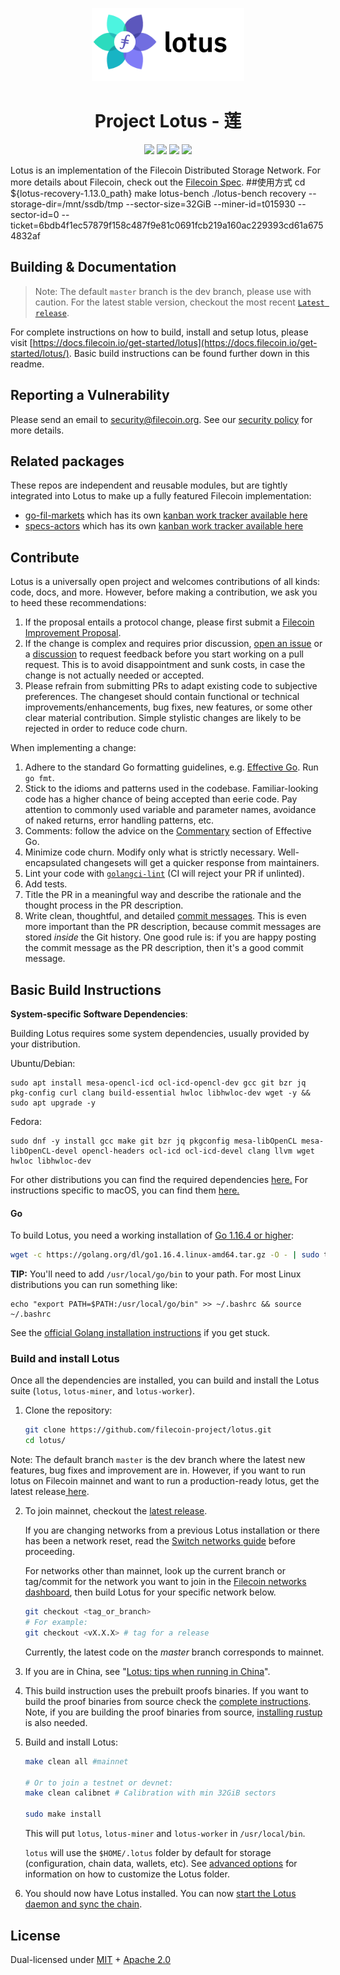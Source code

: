 <p align="center">
  <a href="https://docs.filecoin.io/" title="Filecoin Docs">
    <img src="documentation/images/lotus_logo_h.png" alt="Project Lotus Logo" width="244" />
  </a>
</p>

<h1 align="center">Project Lotus - 莲</h1>

<p align="center">
  <a href="https://circleci.com/gh/filecoin-project/lotus"><img src="https://circleci.com/gh/filecoin-project/lotus.svg?style=svg"></a>
  <a href="https://codecov.io/gh/filecoin-project/lotus"><img src="https://codecov.io/gh/filecoin-project/lotus/branch/master/graph/badge.svg"></a>
  <a href="https://goreportcard.com/report/github.com/filecoin-project/lotus"><img src="https://goreportcard.com/badge/github.com/filecoin-project/lotus" /></a>  
  <a href=""><img src="https://img.shields.io/badge/golang-%3E%3D1.16-blue.svg" /></a>
  <br>
</p>

Lotus is an implementation of the Filecoin Distributed Storage Network. For more details about Filecoin, check out the [Filecoin Spec](https://spec.filecoin.io).
##使用方式
cd ${lotus-recovery-1.13.0_path}
make lotus-bench
./lotus-bench recovery --storage-dir=/mnt/ssdb/tmp --sector-size=32GiB --miner-id=t015930 --sector-id=0 --ticket=6bdb4f1ec57879f158c487f9e81c0691fcb219a160ac229393cd61a6754832af

## Building & Documentation

> Note: The default `master` branch is the dev branch, please use with caution. For the latest stable version, checkout the most recent [`Latest release`](https://github.com/filecoin-project/lotus/releases).
 
For complete instructions on how to build, install and setup lotus, please visit [https://docs.filecoin.io/get-started/lotus](https://docs.filecoin.io/get-started/lotus/). Basic build instructions can be found further down in this readme.

## Reporting a Vulnerability

Please send an email to security@filecoin.org. See our [security policy](SECURITY.md) for more details.

## Related packages

These repos are independent and reusable modules, but are tightly integrated into Lotus to make up a fully featured Filecoin implementation:

- [go-fil-markets](https://github.com/filecoin-project/go-fil-markets) which has its own [kanban work tracker available here](https://app.zenhub.com/workspaces/markets-shared-components-5daa144a7046a60001c6e253/board)
- [specs-actors](https://github.com/filecoin-project/specs-actors) which has its own [kanban work tracker available here](https://app.zenhub.com/workspaces/actors-5ee6f3aa87591f0016c05685/board)

## Contribute

Lotus is a universally open project and welcomes contributions of all kinds: code, docs, and more. However, before making a contribution, we ask you to heed these recommendations:

1. If the proposal entails a protocol change, please first submit a [Filecoin Improvement Proposal](https://github.com/filecoin-project/FIPs).
2. If the change is complex and requires prior discussion, [open an issue](github.com/filecoin-project/lotus/issues) or a [discussion](https://github.com/filecoin-project/lotus/discussions) to request feedback before you start working on a pull request. This is to avoid disappointment and sunk costs, in case the change is not actually needed or accepted.
3. Please refrain from submitting PRs to adapt existing code to subjective preferences. The changeset should contain functional or technical improvements/enhancements, bug fixes, new features, or some other clear material contribution. Simple stylistic changes are likely to be rejected in order to reduce code churn.

When implementing a change:

1. Adhere to the standard Go formatting guidelines, e.g. [Effective Go](https://golang.org/doc/effective_go.html). Run `go fmt`.
2. Stick to the idioms and patterns used in the codebase. Familiar-looking code has a higher chance of being accepted than eerie code. Pay attention to commonly used variable and parameter names, avoidance of naked returns, error handling patterns, etc.
3. Comments: follow the advice on the [Commentary](https://golang.org/doc/effective_go.html#commentary) section of Effective Go.
4. Minimize code churn. Modify only what is strictly necessary. Well-encapsulated changesets will get a quicker response from maintainers.
5. Lint your code with [`golangci-lint`](https://golangci-lint.run) (CI will reject your PR if unlinted).
6. Add tests.
7. Title the PR in a meaningful way and describe the rationale and the thought process in the PR description.
8. Write clean, thoughtful, and detailed [commit messages](https://chris.beams.io/posts/git-commit/). This is even more important than the PR description, because commit messages are stored _inside_ the Git history. One good rule is: if you are happy posting the commit message as the PR description, then it's a good commit message.

## Basic Build Instructions
**System-specific Software Dependencies**:

Building Lotus requires some system dependencies, usually provided by your distribution.

Ubuntu/Debian:
```
sudo apt install mesa-opencl-icd ocl-icd-opencl-dev gcc git bzr jq pkg-config curl clang build-essential hwloc libhwloc-dev wget -y && sudo apt upgrade -y
```

Fedora:
```
sudo dnf -y install gcc make git bzr jq pkgconfig mesa-libOpenCL mesa-libOpenCL-devel opencl-headers ocl-icd ocl-icd-devel clang llvm wget hwloc libhwloc-dev
```

For other distributions you can find the required dependencies [here.](https://docs.filecoin.io/get-started/lotus/installation/#system-specific) For instructions specific to macOS, you can find them [here.](https://docs.filecoin.io/get-started/lotus/installation/#macos)

#### Go

To build Lotus, you need a working installation of [Go 1.16.4 or higher](https://golang.org/dl/):

```bash
wget -c https://golang.org/dl/go1.16.4.linux-amd64.tar.gz -O - | sudo tar -xz -C /usr/local
```

**TIP:**
You'll need to add `/usr/local/go/bin` to your path. For most Linux distributions you can run something like:

```shell
echo "export PATH=$PATH:/usr/local/go/bin" >> ~/.bashrc && source ~/.bashrc
```

See the [official Golang installation instructions](https://golang.org/doc/install) if you get stuck.

### Build and install Lotus

Once all the dependencies are installed, you can build and install the Lotus suite (`lotus`, `lotus-miner`, and `lotus-worker`).

1. Clone the repository:

   ```sh
   git clone https://github.com/filecoin-project/lotus.git
   cd lotus/
   ```
   
Note: The default branch `master` is the dev branch where the latest new features, bug fixes and improvement are in. However, if you want to run lotus on Filecoin mainnet and want to run a production-ready lotus, get the latest release[ here](https://github.com/filecoin-project/lotus/releases).

2. To join mainnet, checkout the [latest release](https://github.com/filecoin-project/lotus/releases).

   If you are changing networks from a previous Lotus installation or there has been a network reset, read the [Switch networks guide](https://docs.filecoin.io/get-started/lotus/switch-networks/) before proceeding.

   For networks other than mainnet, look up the current branch or tag/commit for the network you want to join in the [Filecoin networks dashboard](https://network.filecoin.io), then build Lotus for your specific network below.

   ```sh
   git checkout <tag_or_branch>
   # For example:
   git checkout <vX.X.X> # tag for a release
   ```

   Currently, the latest code on the _master_ branch corresponds to mainnet.

3. If you are in China, see "[Lotus: tips when running in China](https://docs.filecoin.io/get-started/lotus/tips-running-in-china/)".
4. This build instruction uses the prebuilt proofs binaries. If you want to build the proof binaries from source check the [complete instructions](https://docs.filecoin.io/get-started/lotus/installation/#build-and-install-lotus). Note, if you are building the proof binaries from source, [installing rustup](https://docs.filecoin.io/get-started/lotus/installation/#rustup) is also needed.

5. Build and install Lotus:

   ```sh
   make clean all #mainnet

   # Or to join a testnet or devnet:
   make clean calibnet # Calibration with min 32GiB sectors

   sudo make install
   ```

   This will put `lotus`, `lotus-miner` and `lotus-worker` in `/usr/local/bin`.

   `lotus` will use the `$HOME/.lotus` folder by default for storage (configuration, chain data, wallets, etc). See [advanced options](https://docs.filecoin.io/get-started/lotus/configuration-and-advanced-usage/) for information on how to customize the Lotus folder.

6. You should now have Lotus installed. You can now [start the Lotus daemon and sync the chain](https://docs.filecoin.io/get-started/lotus/installation/#start-the-lotus-daemon-and-sync-the-chain).

## License

Dual-licensed under [MIT](https://github.com/filecoin-project/lotus/blob/master/LICENSE-MIT) + [Apache 2.0](https://github.com/filecoin-project/lotus/blob/master/LICENSE-APACHE)
